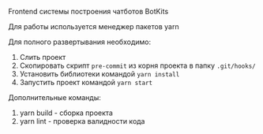 Frontend системы построения чатботов BotKits

Для работы используется менеджер пакетов yarn

Для полного развертывания необходимо:
1. Слить проект
1. Скопировать скрипт `pre-commit` из корня проекта в папку `.git/hooks/`
1. Установить библиотеки командой `yarn install`
1. Запустить проект командой `yarn start`

Дополнительные команды:
1. yarn build - сборка проекта
1. yarn lint - проверка валидности кода
